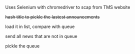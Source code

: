 

Uses Selenium with chromedriver to scap from TMS website

~~hash title to pickle the lastest announcements~~

load it in list, compare with queue

send all news that are not in queue

pickle the queue